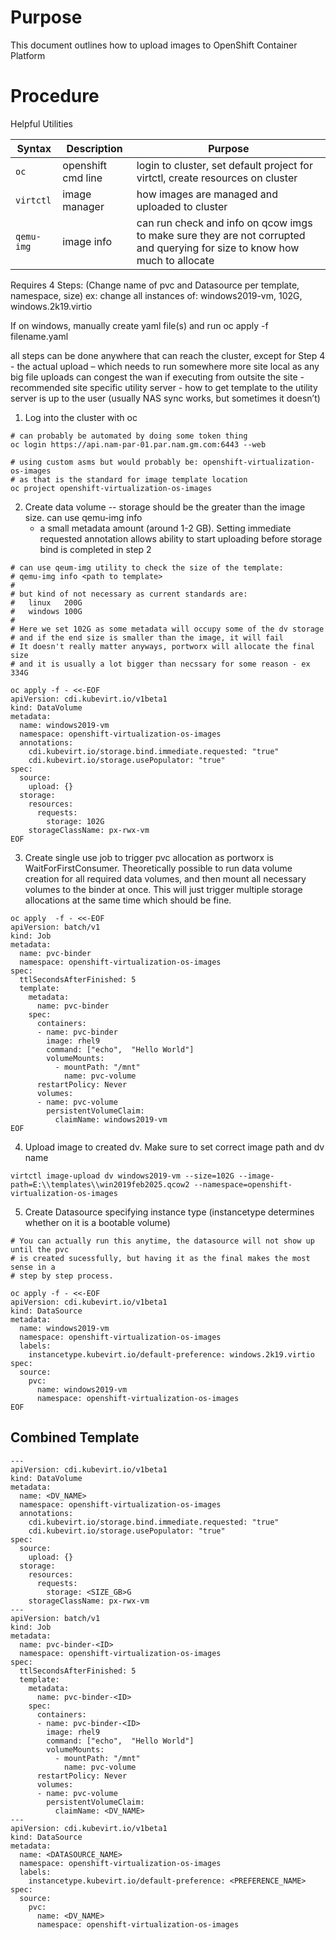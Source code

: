# Purpose
This document outlines how to upload images to OpenShift Container Platform

# Procedure

Helpful Utilities

| Syntax | Description | Purpose |
| ----------- | ----------- | ----------- |
| `oc` | openshift cmd line | login to cluster, set default project for virtctl, create resources on cluster |
| `virtctl` | image manager | how images are managed and uploaded to cluster |
| `qemu-img` | image info | can run check and info on qcow imgs to make sure they are not corrupted and querying for size to know how much to allocate |

Requires 4 Steps: (Change name of pvc and Datasource per template, namespace, size)
ex: change all instances of: windows2019-vm, 102G, windows.2k19.virtio

If on windows, manually create yaml file(s) and run oc apply -f filename.yaml

all steps can be done anywhere that can reach the cluster, except for Step 4 - the actual upload – which needs to run somewhere more site local as any big file uploads can congest the wan if executing from outsite the site - recommended site specific utility server - how to get template to the utility server is up to the user (usually NAS sync works, but sometimes it doesn’t)

1. Log into the cluster with oc
```
# can probably be automated by doing some token thing
oc login https://api.nam-par-01.par.nam.gm.com:6443 --web

# using custom asms but would probably be: openshift-virtualization-os-images
# as that is the standard for image template location
oc project openshift-virtualization-os-images
```

2. Create data volume -- storage should be the greater than the image size. can use qemu-img info
   - a small metadata amount (around 1-2 GB). Setting immediate requested annotation allows
ability to start uploading before storage bind is completed in step 2
```
# can use qeum-img utility to check the size of the template:
# qemu-img info <path to template>
#
# but kind of not necessary as current standards are:
#   linux   200G
#   windows 100G
#
# Here we set 102G as some metadata will occupy some of the dv storage
# and if the end size is smaller than the image, it will fail
# It doesn't really matter anyways, portworx will allocate the final size
# and it is usually a lot bigger than necssary for some reason - ex 334G

oc apply -f - <<-EOF
apiVersion: cdi.kubevirt.io/v1beta1
kind: DataVolume
metadata:
  name: windows2019-vm
  namespace: openshift-virtualization-os-images
  annotations:
    cdi.kubevirt.io/storage.bind.immediate.requested: "true"
    cdi.kubevirt.io/storage.usePopulator: "true"
spec:
  source:
    upload: {}
  storage:
    resources:
      requests:
        storage: 102G
    storageClassName: px-rwx-vm
EOF
```
3. Create single use job to trigger pvc allocation as portworx is WaitForFirstConsumer.
Theoretically possible to run data volume creation for all required data volumes, and then mount all necessary volumes to the binder at once. This will just trigger multiple storage allocations
at the same time which should be fine.
```
oc apply  -f - <<-EOF
apiVersion: batch/v1
kind: Job
metadata:
  name: pvc-binder
  namespace: openshift-virtualization-os-images
spec:
  ttlSecondsAfterFinished: 5
  template:
    metadata:
      name: pvc-binder
    spec:
      containers:
      - name: pvc-binder
        image: rhel9
        command: ["echo",  "Hello World"]
        volumeMounts:
          - mountPath: "/mnt"
            name: pvc-volume
      restartPolicy: Never
      volumes:
      - name: pvc-volume
        persistentVolumeClaim:
          claimName: windows2019-vm
EOF
```

4. Upload image to created dv. Make sure to set correct image path and dv name
```
virtctl image-upload dv windows2019-vm --size=102G --image-path=E:\\templates\\win2019feb2025.qcow2 --namespace=openshift-virtualization-os-images
```

5. Create Datasource specifying instance type (instancetype determines whether on it is a bootable volume)
```
# You can actually run this anytime, the datasource will not show up until the pvc
# is created sucessfully, but having it as the final makes the most sense in a
# step by step process.

oc apply -f - <<-EOF
apiVersion: cdi.kubevirt.io/v1beta1
kind: DataSource
metadata:
  name: windows2019-vm
  namespace: openshift-virtualization-os-images
  labels:
    instancetype.kubevirt.io/default-preference: windows.2k19.virtio
spec:
  source:
    pvc:
      name: windows2019-vm
      namespace: openshift-virtualization-os-images
EOF
```

## Combined Template
```
---
apiVersion: cdi.kubevirt.io/v1beta1
kind: DataVolume
metadata:
  name: <DV_NAME>
  namespace: openshift-virtualization-os-images
  annotations:
    cdi.kubevirt.io/storage.bind.immediate.requested: "true"
    cdi.kubevirt.io/storage.usePopulator: "true"
spec:
  source:
    upload: {}
  storage:
    resources:
      requests:
        storage: <SIZE_GB>G
    storageClassName: px-rwx-vm
---
apiVersion: batch/v1
kind: Job
metadata:
  name: pvc-binder-<ID>
  namespace: openshift-virtualization-os-images
spec:
  ttlSecondsAfterFinished: 5
  template:
    metadata:
      name: pvc-binder-<ID>
    spec:
      containers:
      - name: pvc-binder-<ID>
        image: rhel9
        command: ["echo",  "Hello World"]
        volumeMounts:
          - mountPath: "/mnt"
            name: pvc-volume
      restartPolicy: Never
      volumes:
      - name: pvc-volume
        persistentVolumeClaim:
          claimName: <DV_NAME>
---
apiVersion: cdi.kubevirt.io/v1beta1
kind: DataSource
metadata:
  name: <DATASOURCE_NAME>
  namespace: openshift-virtualization-os-images
  labels:
    instancetype.kubevirt.io/default-preference: <PREFERENCE_NAME>
spec:
  source:
    pvc:
      name: <DV_NAME>
      namespace: openshift-virtualization-os-images
```
